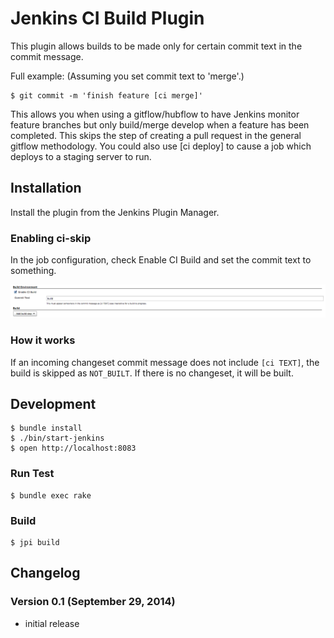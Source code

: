 # Jenkins CI Build Plugin

This plugin allows builds to be made only for certain commit text in the commit message.

Full example:  (Assuming you set commit text to 'merge'.)

```
$ git commit -m 'finish feature [ci merge]'
```

This allows you when using a gitflow/hubflow to have Jenkins monitor feature branches but only build/merge
develop when a feature has been completed.  This skips the step of creating a pull request in the general
gitflow methodology.  You could also use [ci deploy] to cause a job which deploys to a staging server to run.

## Installation

Install the plugin from the Jenkins Plugin Manager.

### Enabling ci-skip

In the job configuration, check Enable CI Build and set the commit text to something.

![A Screenshot](docs/enable.png)

### How it works

If an incoming changeset commit message does not include `[ci TEXT]`, the build is skipped as `NOT_BUILT`.
If there is no changeset, it will be built.

## Development

```
$ bundle install
$ ./bin/start-jenkins
$ open http://localhost:8083
```

### Run Test

```
$ bundle exec rake
```

### Build

```
$ jpi build
```

## Changelog

### Version 0.1 (September 29, 2014)

* initial release
